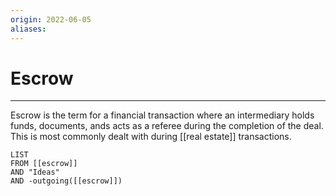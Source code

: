 ```yaml
---
origin: 2022-06-05
aliases: 
---
```

# Escrow
---
Escrow is the term for a financial transaction where an intermediary holds funds, documents, ands acts as a referee during the completion of the deal. This is most commonly dealt with during [[real estate]] transactions. 


```dataview
LIST 
FROM [[escrow]]
AND "Ideas"
AND -outgoing([[escrow]])
```

